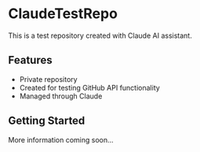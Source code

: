 # ClaudeTestRepo

This is a test repository created with Claude AI assistant.

## Features
- Private repository
- Created for testing GitHub API functionality
- Managed through Claude

## Getting Started
More information coming soon...
